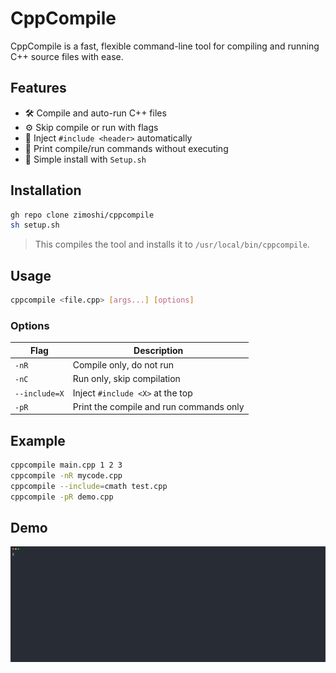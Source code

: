 # CppCompile

CppCompile is a fast, flexible command-line tool for compiling and running C++ source files with ease.

## Features

- 🛠️ Compile and auto-run C++ files
- ⚙️ Skip compile or run with flags
- 📎 Inject `#include <header>` automatically
- 💬 Print compile/run commands without executing
- 🚀 Simple install with `Setup.sh`

## Installation

```bash
gh repo clone zimoshi/cppcompile
sh setup.sh
````

> This compiles the tool and installs it to `/usr/local/bin/cppcompile`.

## Usage

```bash
cppcompile <file.cpp> [args...] [options]
```

### Options

| Flag          | Description                             |
| ------------- | --------------------------------------- |
| `-nR`         | Compile only, do not run                |
| `-nC`         | Run only, skip compilation              |
| `--include=X` | Inject `#include <X>` at the top        |
| `-pR`         | Print the compile and run commands only |

## Example

```bash
cppcompile main.cpp 1 2 3
cppcompile -nR mycode.cpp
cppcompile --include=cmath test.cpp
cppcompile -pR demo.cpp
```

## Demo
<a href="https://github.com/zimoshi/cppcompile/"><img src="demo.svg"/></a>

